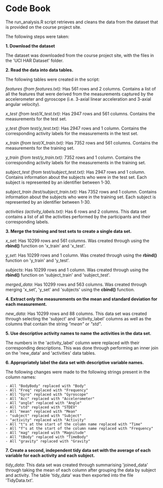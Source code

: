# Code Book

The run_analysis.R script retrieves and cleans the data from the dataset that is provided on the course project site.

The following steps were taken:

**1. Download the dataset**

The dataset was downloaded from the course project site, with the files in the 'UCI HAR Dataset' folder.

**2. Read the data into data tables.**

The following tables were created in the script:

*features (from features.txt):* Has 561 rows and 2 columns.
Contains a list of all the features that were derived from the measurements captured by the accelerometer and gyroscope (i.e. 3-axial linear acceleration and 3-axial angular velocity).

*x_test (from test/X_test.txt):* Has 2947 rows and 561 columns.
Contains the measurements for the test set.

*y_test (from test/y_test.txt):* Has 2947 rows and 1 column.
Contains the corresponding activity labels for the measurements in the test set.

*x_train (from test/X_train.txt):* Has 7352 rows and 561 columns.
Contains the measurements for the training set.

*y_train (from test/y_train.txt):* 7352 rows and 1 column.
Contains the corresponding activity labels for the measurements in the training set.

*subject_test (from test/subject_test.txt):* Has 2947 rows and 1 column.
Contains information about the subjects who were in the test set. Each subject is represented by an identifier between 1-30.

*subject_train (test/subject_train.txt):* Has 7352 rows and 1 column.
Contains information about the subjects who were in the training set. Each subject is represented by an identifier between 1-30.

*activities (activity_labels.txt):* Has 6 rows and 2 columns.
This data set contains a list of all the activities performed by the participants and their corresponding labels.

**3. Merge the training and test sets to create a single data set.**

*x_set*: Has 10299 rows and 561 columns. Was created through using the **rbind()** function on 'x_train' and 'x_test'.

*y_set*: Has 10299 rows and 1 column. Was created through using the **rbind()** function on 'y_train' and 'y_test'.

*subjects*: Has 10299 rows and 1 column. Was created through using the **rbind()** function on 'subject_train' and 'subject_test'.

*merged_data*: Has 10299 rows and 563 columns. Was created through merging 'x_set', 'y_set' and 'subjects' using the **cbind()** function.

**4. Extract only the measurements on the mean and standard deviation for each measurement.**

*new_data:* Has 10299 rows and 88 columns. This data set was created through selecting the 'subject' and 'activity_label' columns as well as the columns that contain the string *"mean"* or *"std"*.

**5. Use descriptive activity names to name the activities in the data set.**

The numbers in the 'activity_label' column were replaced with their corresponding descriptions. This was done through performing an inner join on the 'new_data' and 'activities' data tables.

**6. Appropriately label the data set with descriptive variable names.**

The following changes were made to the following strings present in the column names:

    - All "BodyBody" replaced with "Body"
    - All "Freq" replaced with "Frequency"
    - All "Gyro" replaced with "Gyroscope"
    - All "Acc" replaced with "Accelerometer"
    - All "angle" replaced with "Angle"
    - All "std" replaced with "STDEV"
    - All "mean" replaced with "Mean"
    - "subject" replaced with "Subject"
    - "activity" replaced with "Activity"
    - All "t"s at the start of the column name replaced with "Time"
    - All "f"s at the start of the column name replaced with "Frequency"
    - All "mag" replaced with "Magnitude"
    - All "tBody" replaced with "TimeBody"
    - All "gravity" replaced with "Gravity"

**7. Create a second, independent tidy data set with the average of each variable for each activity and each subject.**

*tidy_data*: This data set was created through summarising 'joined_data' through taking the mean of each column after grouping the data by subject and activity. The table 'tidy_data' was then exported into the file 'TidyData.txt'.

